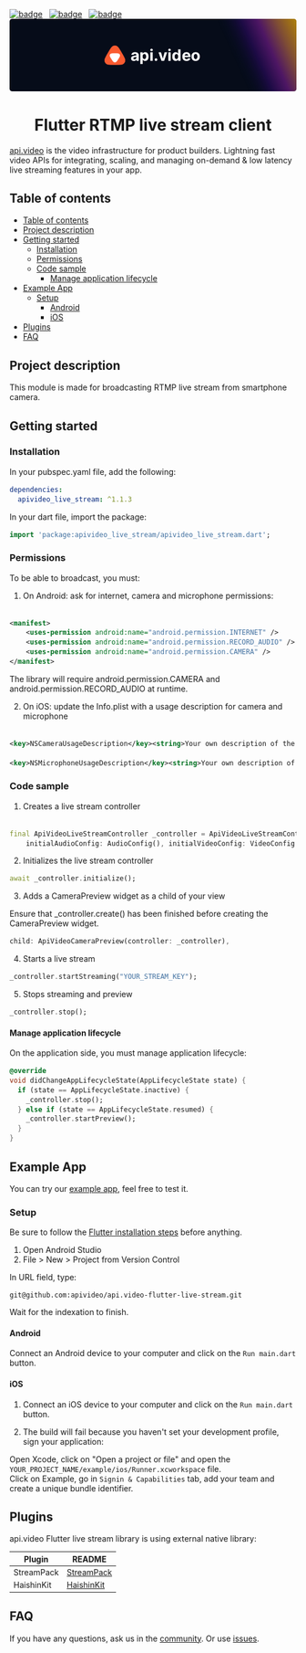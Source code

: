 <!--<documentation_excluded>-->
[![badge](https://img.shields.io/twitter/follow/api_video?style=social)](https://twitter.com/intent/follow?screen_name=api_video)
&nbsp; [![badge](https://img.shields.io/github/stars/apivideo/api.video-flutter-live-stream?style=social)](https://github.com/apivideo/api.video-flutter-live-stream)
&nbsp; [![badge](https://img.shields.io/discourse/topics?server=https%3A%2F%2Fcommunity.api.video)](https://community.api.video)
![](https://github.com/apivideo/.github/blob/main/assets/apivideo_banner.png)

<h1 align="center">Flutter RTMP live stream client</h1>

[api.video](https://api.video) is the video infrastructure for product builders. Lightning fast
video APIs for integrating, scaling, and managing on-demand & low latency live streaming features in
your app.

## Table of contents

- [Table of contents](#table-of-contents)
- [Project description](#project-description)
- [Getting started](#getting-started)
  - [Installation](#installation)
  - [Permissions](#permissions)
  - [Code sample](#code-sample)
    - [Manage application lifecycle](#manage-application-lifecycle)
- [Example App](#example-app)
  - [Setup](#setup)
    - [Android](#android)
    - [iOS](#ios)
- [Plugins](#plugins)
- [FAQ](#faq)

<!--</documentation_excluded>-->
<!--<documentation_only>
---
title: Flutter RTMP live stream client
meta: 
  description: The official Flutter RTMP live stream client for api.video. [api.video](https://api.video/) is the video infrastructure for product builders. Lightning fast video APIs for integrating, scaling, and managing on-demand & low latency live streaming features in your app.
---

# Flutter RTMP Live stream Client

[api.video](https://api.video/) is the video infrastructure for product builders. Lightning fast video APIs for integrating, scaling, and managing on-demand & low latency live streaming features in your app.

</documentation_only>-->
## Project description

This module is made for broadcasting RTMP live stream from smartphone camera.

## Getting started

### Installation

In your pubspec.yaml file, add the following:

```yaml
dependencies:
  apivideo_live_stream: ^1.1.3
```

In your dart file, import the package:

```dart 
import 'package:apivideo_live_stream/apivideo_live_stream.dart';
```

### Permissions

To be able to broadcast, you must:

1) On Android: ask for internet, camera and microphone permissions:

```xml

<manifest>
    <uses-permission android:name="android.permission.INTERNET" />
    <uses-permission android:name="android.permission.RECORD_AUDIO" />
    <uses-permission android:name="android.permission.CAMERA" />
</manifest>
```

The library will require android.permission.CAMERA and android.permission.RECORD_AUDIO at runtime.

2) On iOS: update the Info.plist with a usage description for camera and microphone

```xml

<key>NSCameraUsageDescription</key><string>Your own description of the purpose</string>

<key>NSMicrophoneUsageDescription</key><string>Your own description of the purpose</string>
```

### Code sample

1. Creates a live stream controller

```dart

final ApiVideoLiveStreamController _controller = ApiVideoLiveStreamController(
    initialAudioConfig: AudioConfig(), initialVideoConfig: VideoConfig.withDefaultBitrate());
```

2. Initializes the live stream controller

```dart
await _controller.initialize();
```

3. Adds a CameraPreview widget as a child of your view

Ensure that _controller.create() has been finished before creating the CameraPreview widget.

```dart
child: ApiVideoCameraPreview(controller: _controller),
```

4. Starts a live stream

```dart
_controller.startStreaming("YOUR_STREAM_KEY");
```

5. Stops streaming and preview

```dart
_controller.stop();
```

#### Manage application lifecycle

On the application side, you must manage application lifecycle:

```dart
@override
void didChangeAppLifecycleState(AppLifecycleState state) {
  if (state == AppLifecycleState.inactive) {
    _controller.stop();
  } else if (state == AppLifecycleState.resumed) {
    _controller.startPreview();
  }
}
```

## Example App

You can try
our [example app](https://github.com/apivideo/api.video-flutter-live-stream/tree/master/example),
feel free to test it.

### Setup

Be sure to follow the [Flutter installation steps](https://docs.flutter.dev/get-started/) before
anything.

1) Open Android Studio
2) File > New > Project from Version Control

In URL field, type:

```shell
git@github.com:apivideo/api.video-flutter-live-stream.git
```

Wait for the indexation to finish.

#### Android

Connect an Android device to your computer and click on the `Run main.dart` button.

#### iOS

1) Connect an iOS device to your computer and click on the `Run main.dart` button.

2) The build will fail because you haven't set your development profile, sign your application:

Open Xcode, click on "Open a project or file" and open
the `YOUR_PROJECT_NAME/example/ios/Runner.xcworkspace` file.
<br />Click on Example, go in `Signin & Capabilities` tab, add your team and create a unique bundle
identifier.

## Plugins

api.video Flutter live stream library is using external native library:

| Plugin     | README       |
|------------|--------------|
| StreamPack | [StreamPack] |
| HaishinKit | [HaishinKit] |

## FAQ

If you have any questions, ask us in the [community](https://community.api.video). Or
use [issues](https://github.com/apivideo/api.video-flutter-live-stream/issues).

[//]: # (These are reference links used in the body of this note and get stripped out when the markdown processor does its job. There is no need to format nicely because it shouldn't be seen. Thanks SO - http://stackoverflow.com/questions/4823468/store-comments-in-markdown-syntax)

[StreamPack]: <https://github.com/ThibaultBee/StreamPack>

[HaishinKit]: <https://github.com/shogo4405/HaishinKit.swift>


